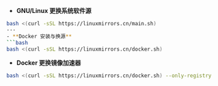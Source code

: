 - **GNU/Linux 更换系统软件源**
```bash
bash <(curl -sSL https://linuxmirrors.cn/main.sh)
···
- **Docker 安装与换源**
```bash
bash <(curl -sSL https://linuxmirrors.cn/docker.sh)
```
- **Docker 更换镜像加速器**
```bash
bash <(curl -sSL https://linuxmirrors.cn/docker.sh) --only-registry
```